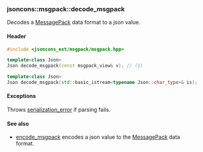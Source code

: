 ### jsoncons::msgpack::decode_msgpack

Decodes a [MessagePack](http://msgpack.org/index.html) data format to a json value.

#### Header
```c++
#include <jsoncons_ext/msgpack/msgpack.hpp>

template<class Json>
Json decode_msgpack(const msgpack_view& v); // (1)

template<class Json>
Json decode_msgpack(std::basic_istream<typename Json::char_type>& is); // (2)
```

#### Exceptions

Throws [serialization_error](../serialization_error.md) if parsing fails.

#### See also

- [encode_msgpack](encode_msgpack.md) encodes a json value to the [MessagePack](http://msgpack.org/index.html) data format.


